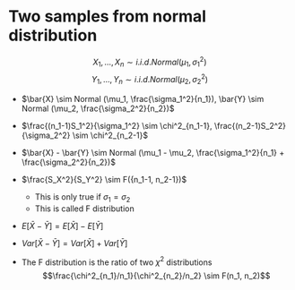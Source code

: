 # Two samples from normal distribution
$$ X_1, \dots, X_n \sim i.i.d. Normal(\mu_1, \sigma_1^2)$$
$$ Y_1, \dots, Y_n \sim i.i.d. Normal(\mu_2, \sigma_2^2)$$
- $\bar{X} \sim Normal (\mu_1, \frac{\sigma_1^2}{n_1}), \bar{Y} \sim Normal (\mu_2, \frac{\sigma_2^2}{n_2})$
- $\frac{(n_1-1)S_1^2}{\sigma_1^2} \sim \chi^2_{n_1-1}, \frac{(n_2-1)S_2^2}{\sigma_2^2} \sim \chi^2_{n_2-1}$

- $\bar{X} - \bar{Y} \sim Normal (\mu_1 - \mu_2, \frac{\sigma_1^2}{n_1} + \frac{\sigma_2^2}{n_2})$
- $\frac{S_X^2}{S_Y^2} \sim F({n_1-1, n_2-1})$
  - This is only true if $\sigma_1 = \sigma_2$
  - This is called F distribution

- $E[\bar{X} - \bar{Y}] = E[\bar{X}] - E[\bar{Y}]$
- $Var[\bar{X} - \bar{Y}] = Var[\bar{X}] + Var[\bar{Y}]$
- The F distribution is the ratio of two $\chi^2$ distributions
  $$\frac{\chi^2_{n_1}/n_1}{\chi^2_{n_2}/n_2} \sim F(n_1, n_2)$$